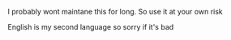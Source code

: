 I probably wont maintane this for long. So use it at your own risk






English is my second language so sorry if it's bad
